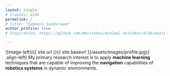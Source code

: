 ```yaml
---
layout: single
# classes: wide
permalink: /
# title: "Sameera Sandaruwan"
author_profile: true
# Inspiration: https://github.com/mmistakes/minimal-mistakes/blob/master/docs/_pages/home.md

---
```


![image-left]({{ site.url }}{{ site.baseurl }}/assets/images/profile.jpg){: .align-left} My primary research interest is to apply **machine learning** techniques that are capable of improving the **navigation** capabilities of **robotics systems** in dynamic environments.